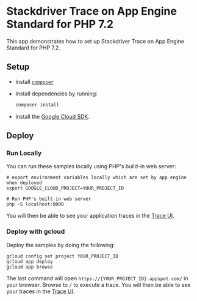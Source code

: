# Stackdriver Trace on App Engine Standard for PHP 7.2

This app demonstrates how to set up Stackdriver Trace on App Engine Standard
for PHP 7.2.

## Setup

- Install [`composer`](https://getcomposer.org)
- Install dependencies by running:

    ```sh
    composer install
    ```

- Install the [Google Cloud SDK](https://developers.google.com/cloud/sdk/).

## Deploy

### Run Locally

You can run these samples locally using PHP's build-in web server:

```
# export environment variables locally which are set by app engine when deployed
export GOOGLE_CLOUD_PROJECT=YOUR_PROJECT_ID

# Run PHP's built-in web server
php -S localhost:8000
```

You will then be able to see your application traces in the
[Trace UI](https://console.cloud.google.com/traces/overview).

### Deploy with gcloud

Deploy the samples by doing the following:

```
gcloud config set project YOUR_PROJECT_ID
gcloud app deploy
gcloud app browse
```

The last command will open `https://{YOUR_PROJECT_ID}.appspot.com/`
in your browser. Browse to `/` to execute a trace. You will then be able to see
your traces in the [Trace UI](https://console.cloud.google.com/traces/overview).
